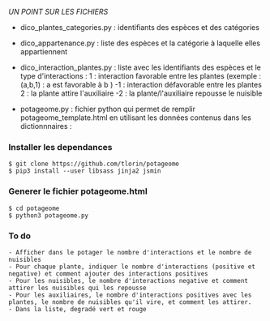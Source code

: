*UN POINT SUR LES FICHIERS*

- dico_plantes_categories.py : identifiants des espèces et des catégories
- dico_appartenance.py : liste des espèces et la catégorie à laquelle elles appartiennent
- dico_interaction_plantes.py : liste avec les identifiants des espèces et le type d'interactions :
	1 : interaction favorable entre les plantes (exemple : (a,b,1) : a est favorable à b )
	-1 : interaction défavorable entre les plantes
	2 : la plante attire l'auxiliaire
	-2 : la plante/l'auxiliaire repousse le nuisible

- potageome.py : fichier python qui permet de remplir potageome_template.html en utilisant les données contenus dans les dictionnnaires :

### Installer les dependances

```
$ git clone https://github.com/tlorin/potageome
$ pip3 install --user libsass jinja2 jsmin
```

### Generer le fichier potageome.html 
 
```
$ cd potageome
$ python3 potageome.py
```

### To do
    - Afficher dans le potager le nombre d'interactions et le nombre de nuisibles
    - Pour chaque plante, indiquer le nombre d'interactions (positive et negative) et comment ajouter des interactions positives
    - Pour les nuisibles, le nombre d'interactions negative et comment attirer les nuisibles qui les repousse
    - Pour les auxiliaires, le nombre d'interactions positives avec les plantes, le nombre de nuisibles qu'il vire, et comment les attirer.
    - Dans la liste, degradé vert et rouge